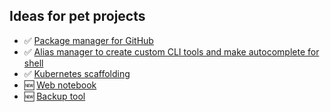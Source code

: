 ## Ideas for pet projects

- ✅ [Package manager for GitHub](./github-package-manager)
- ✅ [Alias manager to create custom CLI tools and make autocomplete for shell](./alias-manager)
- ✅ [Kubernetes scaffolding](./kubernetes-scaffolding)
- 🆕 [Web notebook](./web-notebook)
- 🆕 [Backup tool](./backup-tool)

